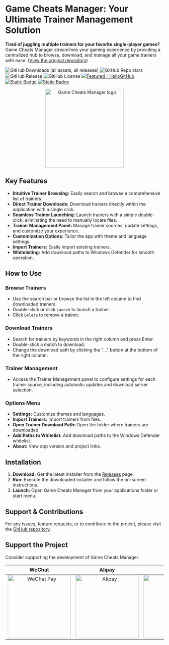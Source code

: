 # Game Cheats Manager: Your Ultimate Trainer Management Solution

**Tired of juggling multiple trainers for your favorite single-player games?** Game Cheats Manager streamlines your gaming experience by providing a centralized hub to browse, download, and manage all your game trainers with ease. ([View the original repository](https://github.com/dyang886/Game-Cheats-Manager))

![GitHub Downloads (all assets, all releases)](https://img.shields.io/github/downloads/dyang886/Game-Cheats-Manager/total)
![GitHub Repo stars](https://img.shields.io/github/stars/dyang886/Game-Cheats-Manager?style=flat&color=ffc000)
![GitHub Release](https://img.shields.io/github/v/release/dyang886/Game-Cheats-Manager?link=https%3A%2F%2Fgithub.com%2Fdyang886%2FGame-Cheats-Manager%2Freleases%2Flatest)
![GitHub License](https://img.shields.io/github/license/dyang886/Game-Cheats-Manager)
<a href="https://hellogithub.com/repository/3ca6e8e23401477282ba72d2d8932311" target="_blank"><img src="https://abroad.hellogithub.com/v1/widgets/recommend.svg?rid=3ca6e8e23401477282ba72d2d8932311&claim_uid=UrZOap0AkvuRw7D&theme=small" alt="Featured｜HelloGitHub" /></a>
<a href="https://discord.gg/d627qVyHEF" target="_blank"><img alt="Static Badge" src="https://img.shields.io/badge/Join_Discord-f0f0f0?logo=discord"></a>
<a href="https://pd.qq.com/s/h06qbdey6" target="_blank"><img alt="Static Badge" src="https://img.shields.io/badge/Join_QQ-f0f0f0?logo=qq"></a>

<div align="center">
    <img src="src/assets/logo.png" alt="Game Cheats Manager logo" width="250" />
</div>

## Key Features

*   **Intuitive Trainer Browsing:** Easily search and browse a comprehensive list of trainers.
*   **Direct Trainer Downloads:** Download trainers directly within the application with a single click.
*   **Seamless Trainer Launching:** Launch trainers with a simple double-click, eliminating the need to manually locate files.
*   **Trainer Management Panel:** Manage trainer sources, update settings, and customize your experience.
*   **Customization Options:** Tailor the app with theme and language settings.
*   **Import Trainers:** Easily import existing trainers.
*   **Whitelisting:** Add download paths to Windows Defender for smooth operation.

## How to Use

### Browse Trainers

*   Use the search bar or browse the list in the left column to find downloaded trainers.
*   Double-click or click `Launch` to launch a trainer.
*   Click `Delete` to remove a trainer.

### Download Trainers

*   Search for trainers by keywords in the right column and press Enter.
*   Double-click a match to download.
*   Change the download path by clicking the "..." button at the bottom of the right column.

### Trainer Management

*   Access the Trainer Management panel to configure settings for each trainer source, including automatic updates and download server selection.

### Options Menu

*   **Settings:** Customize themes and languages.
*   **Import Trainers:** Import trainers from files.
*   **Open Trainer Download Path:** Open the folder where trainers are downloaded.
*   **Add Paths to Whitelist:** Add download paths to the Windows Defender whitelist.
*   **About:** View app version and project links.

## Installation

1.  **Download:** Get the latest installer from the [Releases](https://github.com/dyang886/Game-Cheats-Manager/releases) page.
2.  **Run:** Execute the downloaded installer and follow the on-screen instructions.
3.  **Launch:** Open Game Cheats Manager from your applications folder or start menu.

## Support & Contributions

For any issues, feature requests, or to contribute to the project, please visit the [GitHub repository](https://github.com/dyang886/Game-Cheats-Manager).

## Support the Project

Consider supporting the development of Game Cheats Manager:

|                            WeChat                            |                          Alipay                          |                          QQ                          |
| :----------------------------------------------------------: | :------------------------------------------------------: | :--------------------------------------------------: |
| <img src="src/assets/wechat.png" alt="WeChat Pay" width="200" /> | <img src="src/assets/alipay.png" alt="Alipay" width="200" /> | <img src="src/assets/qq.png" alt="QQ Pay" width="200" /> |